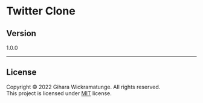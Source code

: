 # Twitter Clone

## Version
1.0.0
<hr>

## License
Copyright © 2022 Gihara Wickramatunge. All rights reserved.<br>
This project is licensed under [MIT](LICENSE.txt) license.